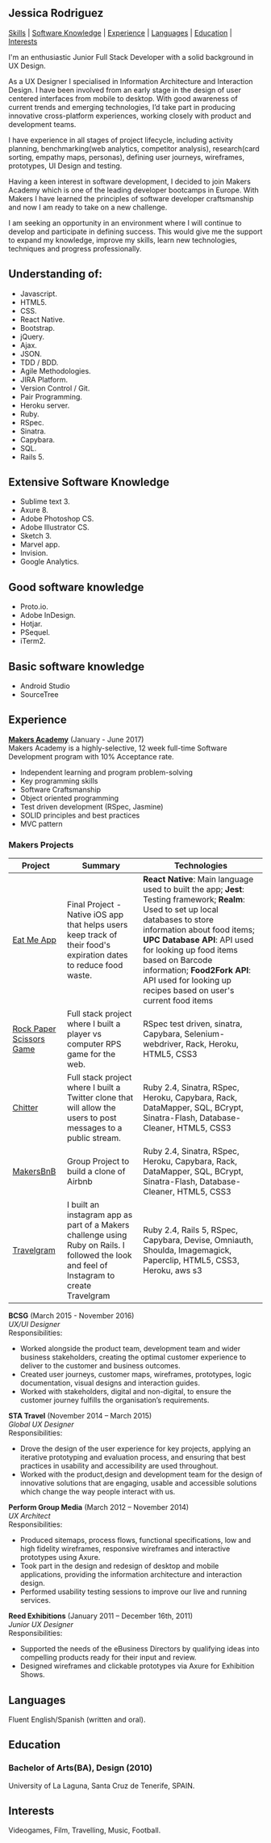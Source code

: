 ## Jessica Rodriguez

[Skills](#understanding-of) | [Software Knowledge](#extensive-software-knowledge) | [Experience](#experience) | [Languages](#languages) | [Education](#education) | [Interests](#interests)  
  
I'm an enthusiastic Junior Full Stack Developer with a solid background in UX Design. 
 
As a UX Designer I specialised in Information Architecture and Interaction Design. I have been involved from an early stage in the design of user centered interfaces from mobile to desktop. With good awareness of current trends and emerging technologies, I’d take part in producing innovative cross-platform experiences, working closely with product and development teams.
 
I have experience in all stages of project lifecycle, including activity planning, benchmarking(web analytics, competitor analysis), research(card sorting, empathy maps, personas), defining user journeys, wireframes, prototypes, UI Design and testing.
 
Having a keen interest in software development, I decided to join Makers Academy which is one of the leading developer bootcamps in Europe. With Makers I have learned the principles of software developer craftsmanship and now I am ready to take on a new challenge. 
 
I am seeking an opportunity in an environment where I will continue to develop and participate in defining success. This would give me the support to expand my knowledge, improve my skills, learn new technologies, techniques and progress professionally. 

## Understanding of:

* Javascript.  
* HTML5.  
* CSS.  
* React Native.
* Bootstrap.
* jQuery.
* Ajax.
* JSON.
* TDD / BDD.
* Agile Methodologies.
* JIRA Platform.
* Version Control / Git.
* Pair Programming.
* Heroku server.
* Ruby.
* RSpec.
* Sinatra.
* Capybara.
* SQL.
* Rails 5.

## Extensive Software Knowledge
  
 * Sublime text 3.
 * Axure 8.
 * Adobe Photoshop CS.
 * Adobe Illustrator CS.
 * Sketch 3.
 * Marvel app.
 * Invision.
 * Google Analytics.
  
## Good software knowledge
  
 * Proto.io.
 * Adobe InDesign.
 * Hotjar.
 * PSequel.
 * iTerm2.

## Basic software knowledge

 * Android Studio
 * SourceTree

## Experience  

**[Makers Academy]** (January - June 2017)  
Makers Academy is a highly-selective, 12 week full-time Software Development program with 10% Acceptance rate.

* Independent learning and program problem-solving
* Key programming skills 
* Software Craftsmanship
* Object oriented programming
* Test driven development (RSpec, Jasmine)
* SOLID principles and best practices
* MVC pattern

### Makers Projects

Project | Summary | Technologies
------- | ------- | ------------
[Eat Me App](https://github.com/Simba14/EatMe) | Final Project - Native iOS app that helps users keep track of their food's expiration dates to reduce food waste. | **React Native**: Main language used to built the app; **Jest**: Testing framework; **Realm**: Used to set up local databases to store information about food items; **UPC Database API**: API used for looking up food items based on Barcode information; **Food2Fork API**: API used for looking up recipes based on user's current food items
[Rock Paper Scissors Game](https://github.com/j-rods/rps-challenge) | Full stack project where I built a player vs computer RPS game for the web. | RSpec test driven, sinatra, Capybara, Selenium-webdriver, Rack, Heroku, HTML5, CSS3
[Chitter](https://github.com/j-rods/chitter-challenge) | Full stack project where I built a Twitter clone that will allow the users to post messages to a public stream. | Ruby 2.4, Sinatra, RSpec, Heroku, Capybara, Rack, DataMapper, SQL, BCrypt, Sinatra-Flash, Database-Cleaner, HTML5, CSS3
[MakersBnB](https://github.com/jackbittiner/Makersbnb) | Group Project to build a clone of Airbnb | Ruby 2.4, Sinatra, RSpec, Heroku, Capybara, Rack, DataMapper, SQL, BCrypt, Sinatra-Flash, Database-Cleaner, HTML5, CSS3
[Travelgram](https://github.com/j-rods/instagram-challenge) | I built an instagram app as part of a Makers challenge using Ruby on Rails. I followed the look and feel of Instagram to create Travelgram  | Ruby 2.4, Rails 5, RSpec, Capybara, Devise, Omniauth, Shoulda, Imagemagick, Paperclip, HTML5, CSS3, Heroku, aws s3

**BCSG** (March 2015 - November 2016)  
*UX/UI Designer*  
Responsibilities:  
* Worked alongside the product team, development team and wider business stakeholders, creating the optimal customer experience to deliver to the customer and business outcomes.
* Created user journeys, customer maps, wireframes, prototypes, logic documentation, visual designs and interaction guides.
* Worked with stakeholders, digital and non-digital, to ensure the customer journey fulfills the organisation’s requirements.  

**STA Travel** (November 2014 – March 2015)  
*Global UX Designer*  
Responsibilities:  
* Drove the design of the user experience for key projects, applying an iterative prototyping and evaluation process, and ensuring that best practices in usability and accessibility are used throughout.
* Worked with the product,design and development team for the design of innovative solutions that are engaging, usable and accessible solutions which change the way people interact with us. 

**Perform Group Media** (March 2012 – November  2014)  
*UX Architect*  
Responsibilities:  
* Produced sitemaps, process flows, functional specifications, low and high fidelity wireframes, responsive wireframes and interactive prototypes using Axure.
* Took part in the design and redesign of desktop and mobile applications, providing the information architecture and interaction design. 
* Performed usability testing sessions to improve our live and running services.

**Reed Exhibitions** (January 2011 – December 16th, 2011)  
*Junior UX Designer*  
Responsibilities:  
* Supported the needs of the eBusiness Directors by qualifying ideas into compelling products ready for their input and review.
* Designed wireframes and clickable prototypes via Axure for Exhibition Shows.
  
## Languages
Fluent English/Spanish (written and oral).

## Education
  
### Bachelor of Arts(BA), Design (2010)
University of La Laguna, Santa Cruz de Tenerife, SPAIN.

[Makers Academy]:http://www.makersacademy.com

## Interests
Videogames, Film, Travelling, Music, Football.  
